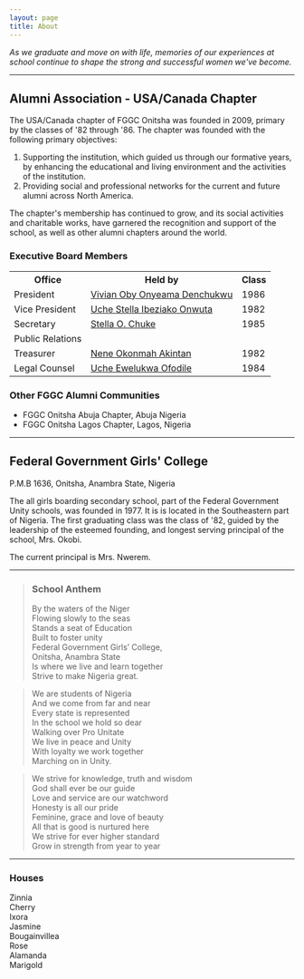 ```yaml
---
layout: page
title: About
---
```


*As we graduate and move on with life, memories of our experiences at school continue to shape the strong and successful women we've become.*

------

## Alumni Association - USA/Canada Chapter

The USA/Canada chapter of FGGC Onitsha was founded in 2009, primary by the classes of '82 through '86. The chapter was founded with the following primary objectives:  
<ol><li>Supporting the institution, which guided us through our formative years, by enhancing the educational and living environment and the activities of the institution.</li>
<li>Providing social and professional networks for the current and future alumni across North America.</li>
</ol>  



The chapter's membership has continued to grow, and its social activities and charitable works, have garnered the recognition and support of the school, as well as other alumni chapters around the world.

### Executive  Board Members  
<table>
  <tr>
    <th>Office</th><th>Held by</th><th>Class</th>
  </tr>
  <tr>
    <td>President</td><td><a href="#mailto:vivian.onyeama@fggconitsha.com" class="email">Vivian Oby Onyeama Denchukwu</a></td><td>1986</td>
  </tr>
  <tr>
    <td>Vice President</td><td><a href="#mailto:stella.ibeziako@fggconitsha.com" class="email">Uche Stella Ibeziako Onwuta</a></td><td>1982</td>
  </tr>
  <tr>
    <td>Secretary</td><td><a href="#mailto:stella.chuke@fggconitsha.com" class="email">Stella O. Chuke</a></td><td>1985</td>
  </tr>
  <tr>
    <td>Public Relations</td><td></td><td></td>
  </tr>
  <tr>
    <td>Treasurer</td><td><a href="#mailto:nene.okonmah@fggconitsha.com" class="email">Nene Okonmah Akintan</a></td><td>1982</td>
  </tr>
  <tr>
    <td>Legal Counsel</td><td><a href="#mailto:uche.ewelukwa@fggconitsha.com" class="email">Uche Ewelukwa Ofodile</a></td><td>1984</td>
  </tr>
</table>  
  
  
### Other FGGC Alumni Communities

<ul> <li>FGGC Onitsha Abuja Chapter, Abuja Nigeria</li>
<li> FGGC Onitsha Lagos Chapter, Lagos, Nigeria  </li>
</ul>  
  
  
  
----


## Federal Government Girls' College
P.M.B 1636, Onitsha, Anambra State, Nigeria

The all girls boarding secondary school, part of the Federal Government Unity schools, was founded in 1977. It is is located in the Southeastern part of Nigeria. The first graduating class was the class of '82, guided by the leadership of the esteemed founding, and longest serving principal of the school, Mrs. Okobi.

The current principal is Mrs. Nwerem.

----
> ### School Anthem
> By the waters of the Niger  
> Flowing slowly to the seas  
> Stands a seat of Education  
> Built to foster unity  
> Federal Government Girls’ College,  
> Onitsha, Anambra State  
> Is where we live and learn together  
> Strive to make Nigeria great.

> We are students of Nigeria  
> And we come from far and near  
> Every state is represented  
> In the school we hold so dear  
> Walking over Pro Unitate  
> We live in peace and Unity  
> With loyalty we work together  
> Marching on in Unity.

> We strive for knowledge, truth and wisdom  
> God shall ever be our guide  
> Love and service are our watchword  
> Honesty is all our pride  
> Feminine, grace and love of beauty  
> All that is good is nurtured here  
> We strive for ever higher standard  
> Grow in strength from year to year

----
### Houses
<div class="houses">
  <div class="zinnia">Zinnia</div>
  <div class="cherry">Cherry</div>
  <div class="ixora">Ixora</div>  
  <div class="jasmine">Jasmine</div>  
  <div class="bougainvillea">Bougainvillea</div>  
  <div class="rose">Rose</div>  
  <div class="alamanda">Alamanda</div>  
  <div class="marigold">Marigold</div>
</div>